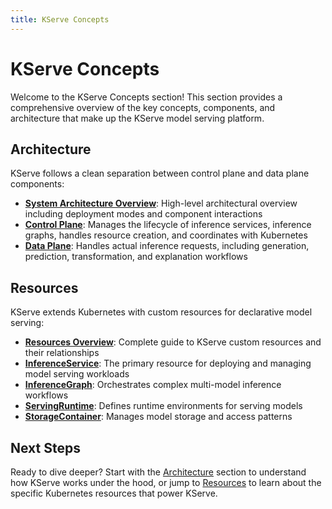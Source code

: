 ```yaml
---
title: KServe Concepts
---
```

# KServe Concepts

Welcome to the KServe Concepts section! This section provides a comprehensive overview of the key concepts, components, and architecture that make up the KServe model serving platform.

## Architecture

KServe follows a clean separation between control plane and data plane components:

- **[System Architecture Overview](architecture/)**: High-level architectural overview including deployment modes and component interactions
- **[Control Plane](architecture/control_plane.md)**: Manages the lifecycle of inference services, inference graphs, handles resource creation, and coordinates with Kubernetes
- **[Data Plane](architecture/data_plane.md)**: Handles actual inference requests, including generation, prediction, transformation, and explanation workflows

## Resources

KServe extends Kubernetes with custom resources for declarative model serving:

- **[Resources Overview](resources/)**: Complete guide to KServe custom resources and their relationships
- **[InferenceService](resources/inference_service.md)**: The primary resource for deploying and managing model serving workloads
- **[InferenceGraph](resources/inference_graph.md)**: Orchestrates complex multi-model inference workflows
- **[ServingRuntime](resources/serving_runtime.md)**: Defines runtime environments for serving models
- **[StorageContainer](resources/storage_container.md)**: Manages model storage and access patterns

## Next Steps

Ready to dive deeper? Start with the [Architecture](architecture/) section to understand how KServe works under the hood, or jump to [Resources](resources/) to learn about the specific Kubernetes resources that power KServe.

